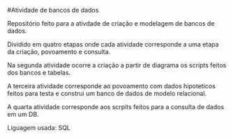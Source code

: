 
#Atividade de bancos de dados  

Repositório feito para a ativdade de criação e modelagem de bancos de dados.

Dividido em quatro etapas onde cada atividade corresponde a uma etapa da criação, povoamento e consulta.

Na segunda atividade ocorre a criação a partir de diagrama os scripts feitos dos bancos e tabelas.

A terceira atividade corresponde ao povoamento com dados hipoteticos feitos para testa e construi um banco de dados de modelo relacional.

A quarta atividade corresponde aos scrpits feitos para a consulta de dados em um DB.





Liguagem usada: SQL
